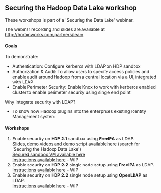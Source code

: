 ## Securing the Hadoop Data Lake workshop

These workshops is part of a 'Securing the Data Lake' webinar.

The webinar recording and slides are available at http://hortonworks.com/partners/learn

#### Goals 
To demonstrate: 
- Authentication: Configure kerberos with LDAP on HDP sandbox 
- Authorization & Audit: To allow users to specify access policies and enable audit around Hadoop from a central location via a UI, integrated with LDAP
- Enable Perimeter Security: Enable Knox to work with kerberos enabled cluster to enable perimeter security using single end point

Why integrate security with LDAP? 
 - To show how Hadoop plugins into the enterprises existing Identity Management system


#### Workshops

1. Enable security on **HDP 2.1** sandbox using **FreeIPA** as LDAP.  <br />  [Slides, demo videos and demo script available here](http://hortonworks.com/partners/learn) (search for 'Securing the Hadoop Data Lake') <br /> [Secured sandbox VM available here](https://www.dropbox.com/sh/zllryf6s2fvlv6b/AAD62NDmJZ7QFFiZ86Mkz_1Ia?dl=0) <br /> [Instructions available here](https://github.com/abajwa-hw/security-workshops/blob/master/Security-workshop-HDP%202_1-seperateIPA.md) - WIP
2. Enable security on **HDP 2.2** single node setup using **FreeIPA** as LDAP.  <br />   [Instructions available here](https://github.com/abajwa-hw/security-workshops/blob/master/Security-workshop-HDP%202_2-seperateIPA.md) - WIP
3. Enable security on **HDP 2.2** single node setup using **OpenLDAP** as LDAP.  <br />   [Instructions available here](https://github.com/abajwa-hw/security-workshops/blob/master/Security-workshop-HDP%202_2-openLDAP.md) - WIP